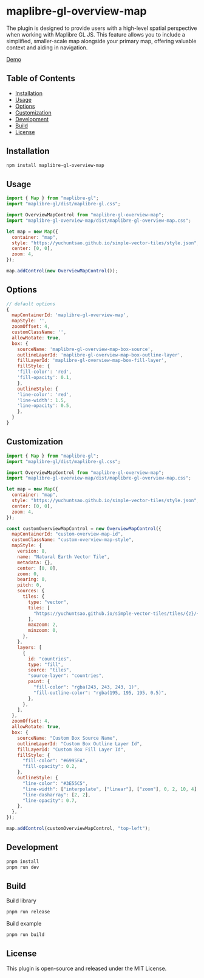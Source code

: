 # maplibre-gl-overview-map

The plugin is designed to provide users with a high-level spatial perspective when working with Maplibre GL JS. This feature allows you to include a simplified, smaller-scale map alongside your primary map, offering valuable context and aiding in navigation.

[Demo](https://yuchuntsao.github.io/maplibre-gl-overview-map/)

## Table of Contents

- [Installation](#installation)
- [Usage](#usage)
- [Options](#Options)
- [Customization](#customization)
- [Development](#Development)
- [Build](#Build)
- [License](#License)

## Installation

```bash
npm install maplibre-gl-overview-map
```

## Usage

```javascript
import { Map } from "maplibre-gl";
import "maplibre-gl/dist/maplibre-gl.css";

import OverviewMapControl from "maplibre-gl-overview-map";
import "maplibre-gl-overview-map/dist/maplibre-gl-overview-map.css";

let map = new Map({
  container: "map",
  style: "https://yuchuntsao.github.io/simple-vector-tiles/style.json",
  center: [0, 0],
  zoom: 4,
});

map.addControl(new OverviewMapControl());
```

## Options

```javascript
// default options
{
  mapContainerId: 'maplibre-gl-overview-map',
  mapStyle: '',
  zoomOffset: 4,
  customClassName: '',
  allowRotate: true,
  box: {
    sourceName: 'maplibre-gl-overview-map-box-source',
    outlineLayerId: 'maplibre-gl-overview-map-box-outline-layer',
    fillLayerId: 'maplibre-gl-overview-map-box-fill-layer',
    fillStyle: {
    'fill-color': 'red',
    'fill-opacity': 0.1,
    },
    outlineStyle: {
    'line-color': 'red',
    'line-width': 1.5,
    'line-opacity': 0.5,
    },
  }
}
```

## Customization

```javascript
import { Map } from "maplibre-gl";
import "maplibre-gl/dist/maplibre-gl.css";

import OverviewMapControl from "maplibre-gl-overview-map";
import "maplibre-gl-overview-map/dist/maplibre-gl-overview-map.css";

let map = new Map({
  container: "map",
  style: "https://yuchuntsao.github.io/simple-vector-tiles/style.json",
  center: [0, 0],
  zoom: 4,
});

const customOverviewMapControl = new OverviewMapControl({
  mapContainerId: "custom-overview-map-id",
  customClassName: "custom-overview-map-style",
  mapStyle: {
    version: 8,
    name: "Natural Earth Vector Tile",
    metadata: {},
    center: [0, 0],
    zoom: 0,
    bearing: 0,
    pitch: 0,
    sources: {
      tiles: {
        type: "vector",
        tiles: [
          "https://yuchuntsao.github.io/simple-vector-tiles/tiles/{z}/{x}/{y}.pbf",
        ],
        maxzoom: 2,
        minzoom: 0,
      },
    },
    layers: [
      {
        id: "countries",
        type: "fill",
        source: "tiles",
        "source-layer": "countries",
        paint: {
          "fill-color": "rgba(243, 243, 243, 1)",
          "fill-outline-color": "rgba(195, 195, 195, 0.5)",
        },
      },
    ],
  },
  zoomOffset: 4,
  allowRotate: true,
  box: {
    sourceName: "Custom Box Source Name",
    outlineLayerId: "Custom Box Outline Layer Id",
    fillLayerId: "Custom Box Fill Layer Id",
    fillStyle: {
      "fill-color": "#6995FA",
      "fill-opacity": 0.2,
    },
    outlineStyle: {
      "line-color": "#3E55C5",
      "line-width": ["interpolate", ["linear"], ["zoom"], 0, 2, 10, 4],
      "line-dasharray": [2, 2],
      "line-opacity": 0.7,
    },
  },
});

map.addControl(customOverviewMapControl, "top-left");
```

## Development

```bash
pnpm install
pnpm run dev
```

## Build

Build library

```bash
pnpm run release
```

Build example

```bash
pnpm run build
```

## License

This plugin is open-source and released under the MIT License.
